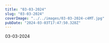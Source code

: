 ```yaml
---
title: "03-03-2024"
slug: "03-03-2024"
coverImage: "../../images/03-03-2024-c4MT.jpg"
pubDate: "2024-03-03T17:47:50.328Z"
---
```


03-03-2024
